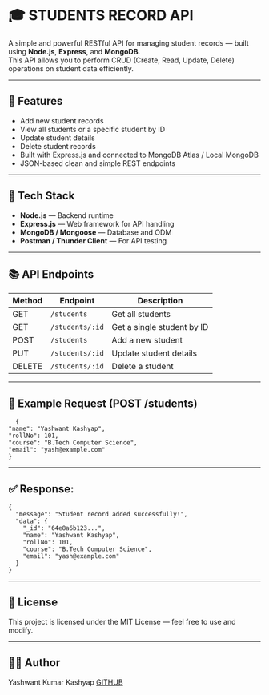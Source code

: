 # 🎓 STUDENTS RECORD API

A simple and powerful RESTful API for managing student records — built using **Node.js**, **Express**, and **MongoDB**.  
This API allows you to perform CRUD (Create, Read, Update, Delete) operations on student data efficiently.

---

## 🚀 Features

- Add new student records  
- View all students or a specific student by ID  
- Update student details  
- Delete student records  
- Built with Express.js and connected to MongoDB Atlas / Local MongoDB  
- JSON-based clean and simple REST endpoints  

---

## 🧰 Tech Stack

- **Node.js** — Backend runtime  
- **Express.js** — Web framework for API handling  
- **MongoDB / Mongoose** — Database and ODM  
- **Postman / Thunder Client** — For API testing  

---

## 📚 API Endpoints

| Method | Endpoint        | Description                |
| ------ | --------------- | -------------------------- |
| GET    | `/students`     | Get all students           |
| GET    | `/students/:id` | Get a single student by ID |
| POST   | `/students`     | Add a new student          |
| PUT    | `/students/:id` | Update student details     |
| DELETE | `/students/:id` | Delete a student           |

---

## 🧪 Example Request (POST /students)
  ```
    {
  "name": "Yashwant Kashyap",
  "rollNo": 101,
  "course": "B.Tech Computer Science",
  "email": "yash@example.com"
}
```
---

## ✅ Response:
```
{
  "message": "Student record added successfully!",
  "data": {
    "_id": "64e8a6b123...",
    "name": "Yashwant Kashyap",
    "rollNo": 101,
    "course": "B.Tech Computer Science",
    "email": "yash@example.com"
  }
}
```
---

## 🪪 License
This project is licensed under the MIT License — feel free to use and modify.

---

## 🧑‍💻 Author
Yashwant Kumar Kashyap
[GITHUB](https://github.com/Yashwantkashyap2005)

      
